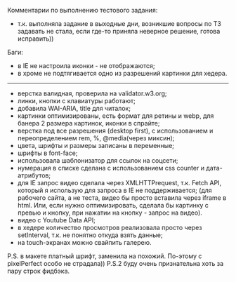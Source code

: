 Комментарии по выполнению тестового задания:

- т.к. выполняла задание в выходные дни, возникшие вопросы по ТЗ задавать не стала, если где-то приняла неверное решение, готова исправить))

Баги:

- в IE не настроила иконки - не отображаются;
- в хроме не подтягивается одно из разрешений картинки для хедера.

---

- верстка валидная, проверила на validator.w3.org;
- линки, кнопки с клавиатуры работают;
- добавила WAI-ARIA, title для читалок;
- картинки оптимизированы, есть формат для ретины и webp, для банера 2 размера картинок, иконки в спрайте;
- верстка под все разрешения (desktop first), c использованием и переопределением rem, %, @media(через миксин);
- цвета, шрифты и размеры записаны в переменные;
- шрифты в font-face;
- использовала шаблонизатор для ссылок на соцсети;
- нумерация в списке сделана с использованием css counter и дата-атрибутов;
- для IE запрос видео сделала через XMLHTTPrequest, т.к. Fetch API, который я использую для запроса в IE не поддерживается;
  (для рабочего сайта, а не теста, видео бы просто вставила через iframe в html. Или, если нужно оптимизировать, сделала бы картинку с превью и кнопку, при нажатии на кнопку - запрос на видео).
- видео с Youtube Data API;
- в хедере количество просмотров реализовала просто через setInterval, т.к. не понятно откуда взять данные;
- на touch-экранах можно свайпить галерею.

P.S. в макете платный шрифт, заменила на похожий. По-этому с pixelPerfect особо не страдала))
P.S.2 буду очень признательна хоть за пару строк фидбэка.
